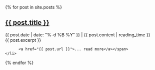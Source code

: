 <ul style="margin-left:0; list-style:none;">
  {% for post in site.posts %}
    <li>
        <h2>
          <a class="post-title h-entry u-url" href="{{ post.url }}">{{ post.title }}</a>
        </h2>
        <span class="post-meta"> <span>{{ post.date | date: "%-d %B %Y" }}</span> | {{ post.content | reading_time }}</span>
        <br>
        <span class="post-excert">
        {{ post.excerpt }} 
          
          <a href="{{ post.url }}">... read more</a></span>
    </li>
  {% endfor %}
</ul>